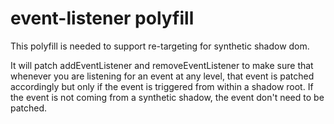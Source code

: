 # event-listener polyfill

This polyfill is needed to support re-targeting for synthetic shadow dom.

It will patch addEventListener and removeEventListener to make sure that whenever you are listening for an event at any level, that event is patched accordingly but only if the event is triggered from within a shadow root. If the event is not coming from a synthetic shadow, the event
don't need to be patched.
